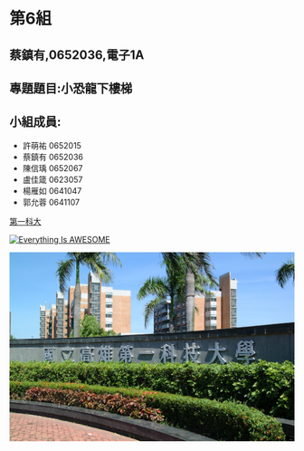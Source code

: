 # 第6組

## 蔡鎮有,0652036,電子1A	

## 專題題目:小恐龍下樓梯

## 小組成員:

* 許萌祐 0652015
* 蔡鎮有 0652036
* 陳信瑀 0652067
* 盧佳箴 0623057
* 楊雁如 0641047
* 郭允蓉 0641107


[第一科大](http://www.nkfust.edu.tw/files/90-1000-22.php)

[![Everything Is AWESOME](https://img.youtube.com/vi/StTqXEQ2l-Y/0.jpg)](https://www.youtube.com/watch?v=StTqXEQ2l-Y "Everything Is AWESOME")

![NKFUST](校門.jpg "第一科大")
